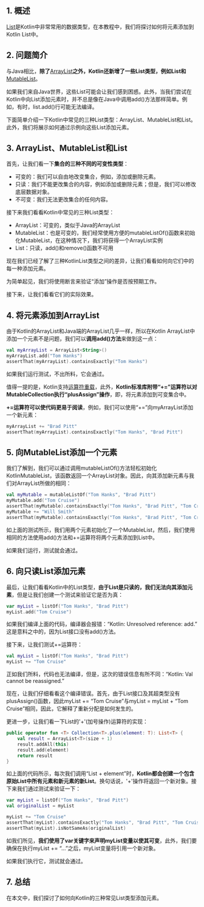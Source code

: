 ## 1. 概述

[List](https://www.baeldung.com/kotlin/lists)是Kotlin中非常常用的数据类型，在本教程中，我们将探讨如何将元素添加到Kotlin List中。

## 2. 问题简介

与Java相比，**除了**[ArrayList](https://www.baeldung.com/kotlin/arraylist-vs-mutablelistof#1-arraylistlttgt)**之外，Kotlin还新增了一些List类型，例如List和**[MutableList](https://www.baeldung.com/kotlin/arraylist-vs-mutablelistof#2-mutablelistoflttgt)。

如果我们来自Java世界，这些List可能会让我们感到困惑。此外，当我们尝试在Kotlin中向List添加元素时，并不总是像在Java中调用add()方法那样简单。例如，有时，list.add()行可能无法编译。

下面简单介绍一下Kotlin中常见的三种List类型：ArrayList、MutableList和List。此外，我们将展示如何通过示例向这些List添加元素。

## 3. ArrayList、MutableList和List

首先，让我们看一下**集合的三种不同的可变性类型**：

-   可变的：我们可以自由地改变集合，例如，添加或删除元素。
-   只读：我们不能更改集合的内容，例如添加或删除元素；但是，我们可以修改底层数据对象。
-   不可变：我们无法更改集合的任何内容。

接下来我们看看Kotlin中常见的三种List类型：

-   ArrayList：可变的，类似于Java的ArrayList
-   MutableList：也是可变的，我们经常使用方便的mutableListOf()函数来初始化MutableList，在这种情况下，我们将获得一个ArrayList实例
-   List：只读，add()和remove()函数不可用

现在我们已经了解了三种KotlinList类型之间的差异，让我们看看如何向它们中的每一种添加元素。

为简单起见，我们将使用断言来验证“添加”操作是否按预期工作。

接下来，让我们看看它们的实际效果。

## 4. 将元素添加到ArrayList

由于Kotlin的ArrayList和Java端的ArrayList几乎一样，所以在Kotlin ArrayList中添加一个元素不是问题，我们可以**调用add()方法**来做到这一点：

```kotlin
val myArrayList = ArrayList<String>()
myArrayList.add("Tom Hanks")
assertThat(myArrayList).containsExactly("Tom Hanks")
```

如果我们运行测试，不出所料，它会通过。

值得一提的是，Kotlin支持[运算符重载](https://www.baeldung.com/kotlin/operator-overloading)，此外，**Kotlin标准库附带“+=”运算符以对MutableCollection执行“plusAssign”操作**，即，将元素添加到可变集合中。

**+=运算符可以使代码更易于阅读**，例如，我们可以使用“+=”向myArrayList添加一个新元素：

```kotlin
myArrayList += "Brad Pitt"
assertThat(myArrayList).containsExactly("Tom Hanks", "Brad Pitt")
```

## 5. 向MutableList添加一个元素

我们了解到，我们可以通过调用mutableListOf()方法轻松初始化KotlinMutableList，该函数返回一个ArrayList对象。因此，向其添加新元素与我们对ArrayList所做的相同：

```kotlin
val myMutable = mutableListOf("Tom Hanks", "Brad Pitt")
myMutable.add("Tom Cruise")
assertThat(myMutable).containsExactly("Tom Hanks", "Brad Pitt", "Tom Cruise")
myMutable += "Will Smith"
assertThat(myMutable).containsExactly("Tom Hanks", "Brad Pitt", "Tom Cruise", "Will Smith")
```

如上面的测试所示，我们用两个元素初始化了一个MutableList，然后，我们使用相同的方法使用add()方法和+=运算符将两个元素添加到List中。

如果我们运行，测试就会通过。

## 6. 向只读List添加元素

最后，让我们看看Kotlin中的List类型，**由于List是只读的，我们无法向其添加元素**，但是让我们创建一个测试来验证它是否为真：

```kotlin
var myList = listOf("Tom Hanks", "Brad Pitt")
myList.add("Tom Cruise")
```

如果我们编译上面的代码，编译器会报错：“Kotlin: Unresolved reference: add.” 这是意料之中的，因为List接口没有add()方法。

接下来，让我们测试+=运算符：

```kotlin
val myList = listOf("Tom Hanks", "Brad Pitt")
myList += "Tom Cruise"
```

正如我们所料，代码也无法编译，但是，这次的错误信息有所不同：“Kotlin: Val cannot be reassigned.”

现在，让我们仔细看看这个编译错误。首先，由于List接口及其超类型没有plusAssign()函数，因此myList += “Tom Cruise”与myList = myList + “Tom Cruise”相同，因此，它解释了重新分配是如何发生的。

更进一步，让我们看一下List的'+'(加号操作)运算符的实现：

```kotlin
public operator fun <T> Collection<T>.plus(element: T): List<T> {
    val result = ArrayList<T>(size + 1)
    result.addAll(this)
    result.add(element)
    return result
}
```

如上面的代码所示，每次我们调用“List + element”时，**Kotlin都会创建一个包含原始List中所有元素和新元素的新List**。换句话说，'+'操作将返回一个新对象。接下来我们通过测试来验证一下：

```kotlin
var myList = listOf("Tom Hanks", "Brad Pitt")
val originalList = myList

myList += "Tom Cruise"
assertThat(myList).containsExactly("Tom Hanks", "Brad Pitt", "Tom Cruise")
assertThat(myList).isNotSameAs(originalList)
```

如我们所见，**我们使用了var关键字来声明myList变量以使其可变**，此外，我们要确保在执行myList += “...”之后，myList变量将引用一个新对象。

如果我们执行它，测试就会通过。

## 7. 总结

在本文中，我们探讨了如何向Kotlin的三种常见List类型添加元素。